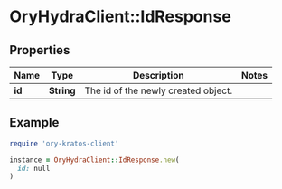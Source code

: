 # OryHydraClient::IdResponse

## Properties

| Name | Type | Description | Notes |
| ---- | ---- | ----------- | ----- |
| **id** | **String** | The id of the newly created object. |  |

## Example

```ruby
require 'ory-kratos-client'

instance = OryHydraClient::IdResponse.new(
  id: null
)
```

